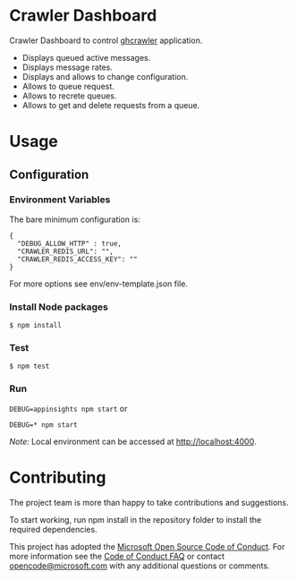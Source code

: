 # Crawler Dashboard
Crawler Dashboard to control [ghcrawler](https://github.com/Microsoft/ghcrawler) application.
- Displays queued active messages.
- Displays message rates.
- Displays and allows to change configuration.
- Allows to queue request.
- Allows to recrete queues.
- Allows to get and delete requests from a queue.

# Usage
## Configuration

### Environment Variables
The bare minimum configuration is:
```
{
  "DEBUG_ALLOW_HTTP" : true,
  "CRAWLER_REDIS_URL": "",
  "CRAWLER_REDIS_ACCESS_KEY": ""
}
```
For more options see env/env-template.json file.

### Install Node packages

```
$ npm install
```

### Test

```
$ npm test
```

### Run
`DEBUG=appinsights npm start` or

`DEBUG=* npm start`

_Note:_ Local environment can be accessed at [http://localhost:4000](http://localhost:4000).

# Contributing

The project team is more than happy to take contributions and suggestions.

To start working, run npm install in the repository folder to install the required dependencies.

This project has adopted the [Microsoft Open Source Code of Conduct](https://opensource.microsoft.com/codeofconduct/). For more information see the [Code of Conduct FAQ](https://opensource.microsoft.com/codeofconduct/faq/) or contact [opencode@microsoft.com](mailto:opencode@microsoft.com) with any additional questions or comments.
